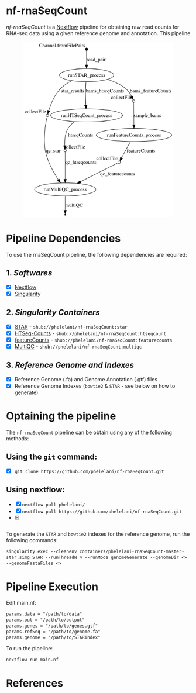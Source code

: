 # nf-rnaSeqCount
*nf-rnaSeqCount* is a [Nextflow](http://nextflow.io/) pipeline for obtaining raw read counts for RNA-seq data using a given reference genome and annotation. This pipeline 

<p align="center">
  <img height="480" src="nf-rnaSeqCount.png">
</p>

# Pipeline Dependencies
To use the rnaSeqCount pipeline, the following dependencies are required:
## 1. _*Softwares*_
- [x] [Nextflow](https://www.nextflow.io/)
- [x] [Singularity](http://singularity.lbl.gov/)

## 2.  _*Singularity Containers*_
- [x] [STAR](https://github.com/alexdobin/STAR) - ```shub://phelelani/nf-rnaSeqCount:star```
- [x] [HTSeq-Counts](https://htseq.readthedocs.io/en/release_0.9.1/overview.html) - ```shub://phelelani/nf-rnaSeqCount:htseqcount```
- [x] [featureCounts](http://subread.sourceforge.net/) - ```shub://phelelani/nf-rnaSeqCount:featurecounts```
- [x] [MultiQC](http://multiqc.info/) - ```shub://phelelani/nf-rnaSeqCount:multiqc```

## 3. _*Reference Genome and Indexes*_
- [x] Reference Genome (.fa) and Genome Annotation (.gtf) files
- [x] Reference Genome Indexes (```bowtie2``` & ```STAR``` - see below on how to generate)

# Optaining the pipeline
The ```nf-rnaSeqCount``` pipeline can be obtain using any of the following methods:

## Using the ```git``` command:
- [x] ```git clone https://github.com/phelelani/nf-rnaSeqCount.git```

## Using nextflow:
- [x] ```nextflow pull phelelani/```
- [x] ```nextflow pull https://github.com/phelelani/nf-rnaSeqCount.git```
- [x] ```nextflow clone phelelani/nf-rnaSeqCount <target-dir>

To generate the ```STAR``` and ```bowtie2``` indexes for the reference genome, run the following commands:
```
singularity exec --cleanenv containers/phelelani-rnaSeqCount-master-star.simg STAR --runThreadN 4 --runMode genomeGenerate --genomeDir <> --genomeFastaFiles <>
```

# Pipeline Execution

Edit main.nf:
```
params.data = "/path/to/data"
params.out = "/path/to/output"
params.genes = "/path/to/genes.gtf"
params.refSeq = "/path/to/genome.fa"
params.genome = "/path/to/STARIndex"
```

To run the pipeline:
```
nextflow run main.nf
```

# References
